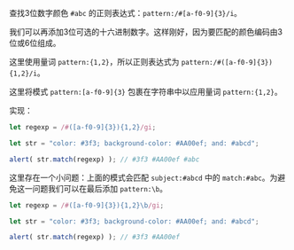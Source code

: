 查找3位数字颜色 `#abc` 的正则表达式：`pattern:/#[a-f0-9]{3}/i`。


我们可以再添加3位可选的十六进制数字。这样刚好，因为要匹配的颜色编码由3位或6位组成。


这里使用量词 `pattern:{1,2}`，所以正则表达式为 `pattern:/#([a-f0-9]{3}){1,2}/i`。


这里将模式 `pattern:[a-f0-9]{3}` 包裹在字符串中以应用量词 `pattern:{1,2}`。

实现：

```js run
let regexp = /#([a-f0-9]{3}){1,2}/gi;

let str = "color: #3f3; background-color: #AA00ef; and: #abcd";

alert( str.match(regexp) ); // #3f3 #AA00ef #abc
```

这里存在一个小问题：上面的模式会匹配 `subject:#abcd` 中的 `match:#abc`。为避免这一问题我们可以在最后添加 `pattern:\b`。

```js run
let regexp = /#([a-f0-9]{3}){1,2}\b/gi;

let str = "color: #3f3; background-color: #AA00ef; and: #abcd";

alert( str.match(regexp) ); // #3f3 #AA00ef
```
